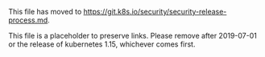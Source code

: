 This file has moved to https://git.k8s.io/security/security-release-process.md.

This file is a placeholder to preserve links. Please remove after 2019-07-01 or the release of kubernetes 1.15, whichever comes first.
